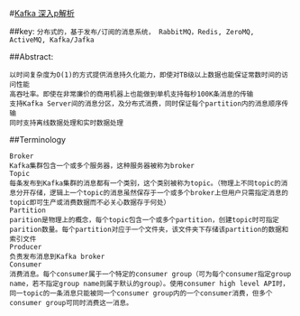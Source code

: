 #[Kafka  深入p解析](http://www.jasongj.com/2015/01/02/Kafka%E6%B7%B1%E5%BA%A6%E8%A7%A3%E6%9E%90/)

##key: ```分布式的，基于发布/订阅的消息系统， RabbitMQ，Redis, ZeroMQ, ActiveMQ, Kafka/Jafka```

##Abstract: 
```
以时间复杂度为O(1)的方式提供消息持久化能力，即使对TB级以上数据也能保证常数时间的访问性能  
高吞吐率。即使在非常廉价的商用机器上也能做到单机支持每秒100K条消息的传输  
支持Kafka Server间的消息分区，及分布式消费，同时保证每个partition内的消息顺序传输  
同时支持离线数据处理和实时数据处理  
```

##Terminology
```
Broker  
Kafka集群包含一个或多个服务器，这种服务器被称为broker  
Topic  
每条发布到Kafka集群的消息都有一个类别，这个类别被称为topic。（物理上不同topic的消息分开存储，逻辑上一个topic的消息虽然保存于一个或多个broker上但用户只需指定消息的topic即可生产或消费数据而不必关心数据存于何处）  
Partition  
parition是物理上的概念，每个topic包含一个或多个partition，创建topic时可指定parition数量。每个partition对应于一个文件夹，该文件夹下存储该partition的数据和索引文件  
Producer  
负责发布消息到Kafka broker  
Consumer  
消费消息。每个consumer属于一个特定的consumer group（可为每个consumer指定group name，若不指定group name则属于默认的group）。使用consumer high level API时，同一topic的一条消息只能被同一个consumer group内的一个consumer消费，但多个consumer group可同时消费这一消息。  
```
